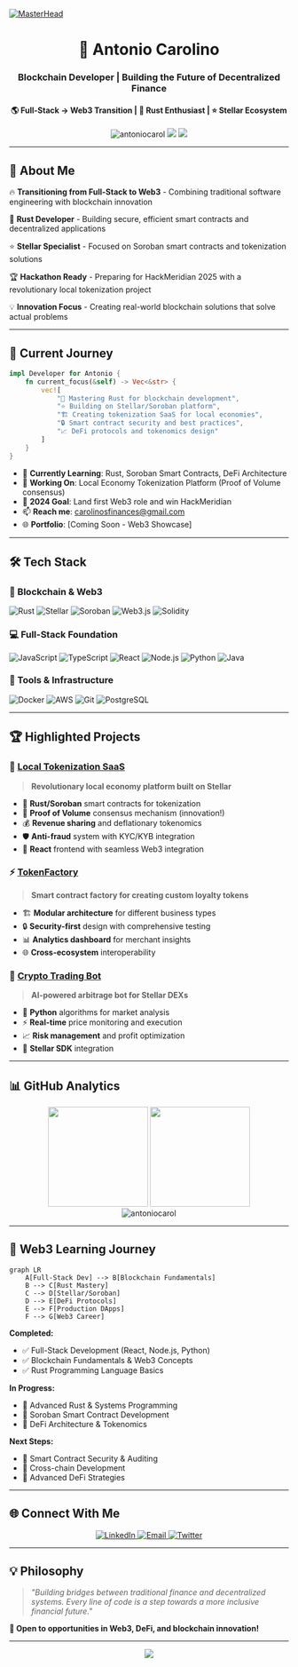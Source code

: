 [![MasterHead](<img width="1024" height="1536" alt="ChatGPT Image 24 de jul  de 2025, 09_43_48_11zon" src="https://github.com/user-attachments/assets/5c5b7d54-58a2-4db4-abca-9489a37a32a8" />)](https://github.com/antoniocarol)

<h1 align="center">🚀 Antonio Carolino</h1>
<h3 align="center">Blockchain Developer | Building the Future of Decentralized Finance</h3>
<h4 align="center">🌎 Full-Stack → Web3 Transition | 🦀 Rust Enthusiast | ⭐ Stellar Ecosystem</h4>

<p align="center">
  <img src="https://komarev.com/ghpvc/?username=antoniocarol&label=Profile%20views&color=0e75b6&style=flat" alt="antoniocarol" />
  <img src="https://img.shields.io/badge/Focus-Web3%20Development-brightgreen" />
  <img src="https://img.shields.io/badge/Blockchain-Stellar-blue" />
</p>

---

## 🌟 **About Me**

🔥 **Transitioning from Full-Stack to Web3** - Combining traditional software engineering with blockchain innovation

🦀 **Rust Developer** - Building secure, efficient smart contracts and decentralized applications

⭐ **Stellar Specialist** - Focused on Soroban smart contracts and tokenization solutions

🏆 **Hackathon Ready** - Preparing for HackMeridian 2025 with a revolutionary local tokenization project

💡 **Innovation Focus** - Creating real-world blockchain solutions that solve actual problems

---

## 🚀 **Current Journey**

```rust
impl Developer for Antonio {
    fn current_focus(&self) -> Vec<&str> {
        vec![
            "🦀 Mastering Rust for blockchain development",
            "⭐ Building on Stellar/Soroban platform", 
            "🏗️ Creating tokenization SaaS for local economies",
            "🔒 Smart contract security and best practices",
            "📈 DeFi protocols and tokenomics design"
        ]
    }
}
```

- 🌱 **Currently Learning**: Rust, Soroban Smart Contracts, DeFi Architecture
- 🔭 **Working On**: Local Economy Tokenization Platform (Proof of Volume consensus)
- 🎯 **2024 Goal**: Land first Web3 role and win HackMeridian
- 📫 **Reach me**: carolinosfinances@gmail.com
- 🌐 **Portfolio**: [Coming Soon - Web3 Showcase]

---

## 🛠️ **Tech Stack**

### **🔗 Blockchain & Web3**
<p align="left">
  <img src="https://img.shields.io/badge/Rust-000000?style=for-the-badge&logo=rust&logoColor=white" alt="Rust" />
  <img src="https://img.shields.io/badge/Stellar-7B73FF?style=for-the-badge&logo=stellar&logoColor=white" alt="Stellar" />
  <img src="https://img.shields.io/badge/Soroban-4A90E2?style=for-the-badge&logo=stellar&logoColor=white" alt="Soroban" />
  <img src="https://img.shields.io/badge/Web3.js-F16822?style=for-the-badge&logo=web3.js&logoColor=white" alt="Web3.js" />
  <img src="https://img.shields.io/badge/Solidity-363636?style=for-the-badge&logo=solidity&logoColor=white" alt="Solidity" />
</p>

### **💻 Full-Stack Foundation**
<p align="left">
  <img src="https://img.shields.io/badge/JavaScript-F7DF1E?style=for-the-badge&logo=javascript&logoColor=black" alt="JavaScript" />
  <img src="https://img.shields.io/badge/TypeScript-007ACC?style=for-the-badge&logo=typescript&logoColor=white" alt="TypeScript" />
  <img src="https://img.shields.io/badge/React-20232A?style=for-the-badge&logo=react&logoColor=61DAFB" alt="React" />
  <img src="https://img.shields.io/badge/Node.js-43853D?style=for-the-badge&logo=node.js&logoColor=white" alt="Node.js" />
  <img src="https://img.shields.io/badge/Python-3776AB?style=for-the-badge&logo=python&logoColor=white" alt="Python" />
  <img src="https://img.shields.io/badge/Java-ED8B00?style=for-the-badge&logo=java&logoColor=white" alt="Java" />
</p>

### **🔧 Tools & Infrastructure**
<p align="left">
  <img src="https://img.shields.io/badge/Docker-2CA5E0?style=for-the-badge&logo=docker&logoColor=white" alt="Docker" />
  <img src="https://img.shields.io/badge/AWS-FF9900?style=for-the-badge&logo=amazon-aws&logoColor=white" alt="AWS" />
  <img src="https://img.shields.io/badge/Git-F05032?style=for-the-badge&logo=git&logoColor=white" alt="Git" />
  <img src="https://img.shields.io/badge/PostgreSQL-316192?style=for-the-badge&logo=postgresql&logoColor=white" alt="PostgreSQL" />
</p>

---

## 🏆 **Highlighted Projects**

### 🌟 **[Local Tokenization SaaS](https://github.com/antoniocarol/local-tokenization)**
> **Revolutionary local economy platform built on Stellar**
- 🦀 **Rust/Soroban** smart contracts for tokenization
- 🔄 **Proof of Volume** consensus mechanism (innovation!)
- 💰 **Revenue sharing** and deflationary tokenomics
- 🛡️ **Anti-fraud** system with KYC/KYB integration
- 📱 **React** frontend with seamless Web3 integration

### ⚡ **[TokenFactory](https://github.com/antoniocarol/token-factory)**
> **Smart contract factory for creating custom loyalty tokens**
- 🏗️ **Modular architecture** for different business types
- 🔒 **Security-first** design with comprehensive testing
- 📊 **Analytics dashboard** for merchant insights
- 🌐 **Cross-ecosystem** interoperability

### 🤖 **[Crypto Trading Bot](https://github.com/antoniocarol/stellar-trading-bot)**
> **AI-powered arbitrage bot for Stellar DEXs**
- 🐍 **Python** algorithms for market analysis
- ⚡ **Real-time** price monitoring and execution
- 📈 **Risk management** and profit optimization
- 🔌 **Stellar SDK** integration

---

## 📊 **GitHub Analytics**

<div align="center">
  <img height="180em" src="https://github-readme-stats.vercel.app/api?username=antoniocarol&show_icons=true&theme=tokyonight&include_all_commits=true&count_private=true"/>
  <img height="180em" src="https://github-readme-stats.vercel.app/api/top-langs/?username=antoniocarol&layout=compact&langs_count=7&theme=tokyonight"/>
</div>

<div align="center">
  <img src="https://github-readme-streak-stats.herokuapp.com/?user=antoniocarol&theme=tokyonight" alt="antoniocarol" />
</div>

---

## 🎯 **Web3 Learning Journey**

```mermaid
graph LR
    A[Full-Stack Dev] --> B[Blockchain Fundamentals]
    B --> C[Rust Mastery]
    C --> D[Stellar/Soroban]
    D --> E[DeFi Protocols]
    E --> F[Production DApps]
    F --> G[Web3 Career]
```

**Completed:**
- ✅ Full-Stack Development (React, Node.js, Python)
- ✅ Blockchain Fundamentals & Web3 Concepts
- ✅ Rust Programming Language Basics

**In Progress:**
- 🔄 Advanced Rust & Systems Programming
- 🔄 Soroban Smart Contract Development
- 🔄 DeFi Architecture & Tokenomics

**Next Steps:**
- 📅 Smart Contract Security & Auditing
- 📅 Cross-chain Development
- 📅 Advanced DeFi Strategies

---

## 🌐 **Connect With Me**

<p align="center">
  <a href="https://linkedin.com/in/antoniocarolino" target="_blank">
    <img src="https://img.shields.io/badge/LinkedIn-0077B5?style=for-the-badge&logo=linkedin&logoColor=white" alt="LinkedIn" />
  </a>
  <a href="mailto:carolinosfinances@gmail.com" target="_blank">
    <img src="https://img.shields.io/badge/Email-D14836?style=for-the-badge&logo=gmail&logoColor=white" alt="Email" />
  </a>
  <a href="https://twitter.com/your_handle" target="_blank">
    <img src="https://img.shields.io/badge/Twitter-1DA1F2?style=for-the-badge&logo=twitter&logoColor=white" alt="Twitter" />
  </a>
</p>

---

## 💡 **Philosophy**

> *"Building bridges between traditional finance and decentralized systems. Every line of code is a step towards a more inclusive financial future."*

**🚀 Open to opportunities in Web3, DeFi, and blockchain innovation!**

---

<div align="center">
  <img src="https://capsule-render.vercel.app/api?type=waving&color=gradient&height=100&section=footer" />
</div>

